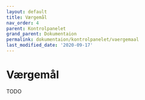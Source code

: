 ```yaml
---
layout: default
title: Værgemål
nav_order: 4
parent: Kontrolpanelet
grand_parent: Dokumentaion
permalink: dokumentaion/kontrolpanelet/vaergemaal
last_modified_date: '2020-09-17'
---
```


# Værgemål

TODO
